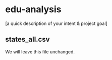 # edu-analysis

[a quick description of your intent & project goal]


## states_all.csv
We will leave this file unchanged.


